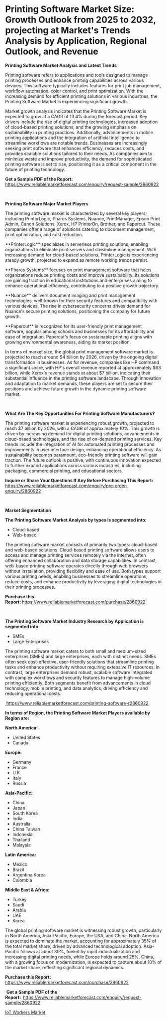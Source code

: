 <p><h1>Printing Software Market Size: Growth Outlook from 2025 to 2032, projecting at Market's Trends Analysis by Application, Regional Outlook, and Revenue</h1></p><p><strong>Printing Software Market Analysis and Latest Trends</strong></p>
<p><p>Printing software refers to applications and tools designed to manage printing processes and enhance printing capabilities across various devices. This software typically includes features for print job management, workflow automation, color control, and print optimization. With the increasing demand for efficient printing solutions in various industries, the Printing Software Market is experiencing significant growth.</p><p>Market growth analysis indicates that the Printing Software Market is expected to grow at a CAGR of 13.4% during the forecast period. Key drivers include the rise of digital printing technologies, increased adoption of cloud-based printing solutions, and the growing emphasis on sustainability in printing practices. Additionally, advancements in mobile printing applications and the integration of artificial intelligence to streamline workflows are notable trends. Businesses are increasingly seeking print software that enhances efficiency, reduces costs, and provides scalable solutions tailored to their needs. As companies aim to minimize waste and improve productivity, the demand for sophisticated printing software is set to rise, positioning it as a critical component in the future of printing technology.</p></p>
<p><strong>Get a Sample PDF of the Report:&nbsp;</strong> <a href="https://www.reliablemarketforecast.com/enquiry/request-sample/2860922?utm_campaign=2308&utm_medium=2&utm_source=Github&utm_content=ia&utm_term=12032025&utm_id=printing-software">https://www.reliablemarketforecast.com/enquiry/request-sample/2860922</a></p>
<p>&nbsp;</p>
<p><strong>Printing Software Major Market Players</strong></p>
<p><p>The printing software market is characterized by several key players, including PrinterLogic, Pharos Systems, Nuance, PrintManager, Epson Print Admin, Canon Solutions, Xerox, HP PrinterOn, Brother, and Papercut. These companies offer a range of solutions catering to document management, print optimization, and cost reduction.</p><p>**PrinterLogic** specializes in serverless printing solutions, enabling organizations to eliminate print servers and streamline management. With increasing demand for cloud-based solutions, PrinterLogic is experiencing steady growth, projected to expand as remote working trends persist.</p><p>**Pharos Systems** focuses on print management software that helps organizations reduce printing costs and improve sustainability. Its solutions are gaining traction in educational institutions and enterprises aiming to enhance operational efficiency, contributing to a positive growth trajectory.</p><p>**Nuance** delivers document imaging and print management technologies, well-known for their security features and compatibility with various devices. The rise in cybersecurity concerns drives demand for Nuance's secure printing solutions, positioning the company for future growth.</p><p>**Papercut** is recognized for its user-friendly print management software, popular among schools and businesses for its affordability and ease of integration. Papercut's focus on sustainable printing aligns with growing environmental awareness, aiding its market position.</p><p>In terms of market size, the global print management software market is projected to reach around $4 billion by 2026, driven by the ongoing digital transformation in businesses. As for revenue, companies like HP command a significant share, with HP's overall revenue reported at approximately $63 billion, while Xerox's revenue stands at about $7 billion, indicating their substantial influence in the printing software landscape. Through innovation and adaptation to market demands, these players are set to secure their positions and achieve future growth in the dynamic printing software market.</p></p>
<p>&nbsp;</p>
<p><strong>What Are The Key Opportunities For Printing Software Manufacturers?</strong></p>
<p><p>The printing software market is experiencing robust growth, projected to reach $7 billion by 2026, with a CAGR of approximately 10%. This growth is driven by increasing demand for digital printing solutions, advancements in cloud-based technologies, and the rise of on-demand printing services. Key trends include the integration of AI for automated printing processes and improvements in user interface design, enhancing operational efficiency. As sustainability becomes paramount, eco-friendly printing software will gain traction. The future outlook is positive, with continuous innovation expected to further expand applications across various industries, including packaging, commercial printing, and educational sectors.</p></p>
<p><strong>Inquire or Share Your Questions If Any Before Purchasing This Report:</strong> <a href="https://www.reliablemarketforecast.com/enquiry/pre-order-enquiry/2860922?utm_campaign=2308&utm_medium=2&utm_source=Github&utm_content=ia&utm_term=12032025&utm_id=printing-software">https://www.reliablemarketforecast.com/enquiry/pre-order-enquiry/2860922</a></p>
<p>&nbsp;</p>
<p><strong>Market Segmentation</strong></p>
<p><strong>The Printing Software Market Analysis by types is segmented into:</strong></p>
<p><ul><li>Cloud-based</li><li>Web-based</li></ul></p>
<p><p>The printing software market consists of primarily two types: cloud-based and web-based solutions. Cloud-based printing software allows users to access and manage printing services remotely via the internet, often offering enhanced collaboration and data storage capabilities. In contrast, web-based printing software operates directly through web browsers without installation, providing flexibility and ease of use. Both types support various printing needs, enabling businesses to streamline operations, reduce costs, and enhance productivity by leveraging digital technologies in their printing processes.</p></p>
<p><strong>Purchase this Report:&nbsp;</strong><a href="https://www.reliablemarketforecast.com/purchase/2860922?utm_campaign=2308&utm_medium=2&utm_source=Github&utm_content=ia&utm_term=12032025&utm_id=printing-software">https://www.reliablemarketforecast.com/purchase/2860922</a></p>
<p>&nbsp;</p>
<p><strong>The Printing Software Market Industry Research by Application is segmented into:</strong></p>
<p><ul><li>SMEs</li><li>Large Enterprises</li></ul></p>
<p><p>The printing software market caters to both small and medium-sized enterprises (SMEs) and large enterprises, each with distinct needs. SMEs often seek cost-effective, user-friendly solutions that streamline printing tasks and enhance productivity without requiring extensive IT resources. In contrast, large enterprises demand robust, scalable software integrated with complex workflows and security features to manage high-volume printing efficiently. Both segments benefit from advancements in cloud technology, mobile printing, and data analytics, driving efficiency and reducing operational costs.</p></p>
<p><a href="https://www.reliablemarketforecast.com/printing-software-r2860922?utm_campaign=2308&utm_medium=2&utm_source=Github&utm_content=ia&utm_term=12032025&utm_id=printing-software">&nbsp;https://www.reliablemarketforecast.com/printing-software-r2860922</a></p>
<p><strong>In terms of Region, the Printing Software Market Players available by Region are:</strong></p>
<p>
    <p> <strong> North America: </strong>
        <ul>
            <li>United States</li>
            <li>Canada</li>
        </ul>
        </p> 
    <p> <strong> Europe: </strong>
        <ul>
            <li>Germany</li>
            <li>France</li>
            <li>U.K.</li>
            <li>Italy</li>
            <li>Russia</li>
        </ul>
        </p> 
    <p> <strong> Asia-Pacific: </strong>
        <ul>
            <li>China</li>
            <li>Japan</li>
            <li>South Korea</li>
            <li>India</li>
            <li>Australia</li>
            <li>China Taiwan</li>
            <li>Indonesia</li>
            <li>Thailand</li>
            <li>Malaysia</li>
        </ul>
        </p> 
    <p> <strong> Latin America: </strong>
        <ul>
            <li>Mexico</li>
            <li>Brazil</li>
            <li>Argentina Korea</li>
            <li>Colombia</li>
        </ul>
        </p> 
    <p> <strong> Middle East & Africa: </strong>
        <ul>
            <li>Turkey</li>
            <li>Saudi</li>
            <li>Arabia</li>
            <li>UAE</li>
            <li>Korea</li>
        </ul>
    </p>
    </p>
<p><p>The global printing software market is witnessing robust growth, particularly in North America, Asia-Pacific, Europe, the USA, and China. North America is expected to dominate the market, accounting for approximately 35% of the total market share, driven by advanced technological adoption. Asia-Pacific follows at about 30%, fueled by rapid industrialization and increasing digital printing needs, while Europe holds around 25%. China, with a growing focus on modernization, is expected to capture about 10% of the market share, reflecting significant regional dynamics.</p></p>
<p><strong>Purchase this Report: </strong><a href="https://www.reliablemarketforecast.com/purchase/2860922?utm_campaign=2308&utm_medium=2&utm_source=Github&utm_content=ia&utm_term=12032025&utm_id=printing-software">https://www.reliablemarketforecast.com/purchase/2860922</a></p>
<p>&nbsp;<strong>Get a Sample PDF of the Report:&nbsp;&nbsp;</strong><a href="https://www.reliablemarketforecast.com/enquiry/request-sample/2860922?utm_campaign=2308&utm_medium=2&utm_source=Github&utm_content=ia&utm_term=12032025&utm_id=printing-software">https://www.reliablemarketforecast.com/enquiry/request-sample/2860922</a></p>
<p><strong></strong></p>
<p><p><a href="https://github.com/JubayerMia832/Market-Research-Report-List-2/blob/main/iot-workers-market.md?utm_campaign=2308&utm_medium=2&utm_source=Github&utm_content=ia&utm_term=12032025&utm_id=printing-software">IoT Workers Market</a></p></p>